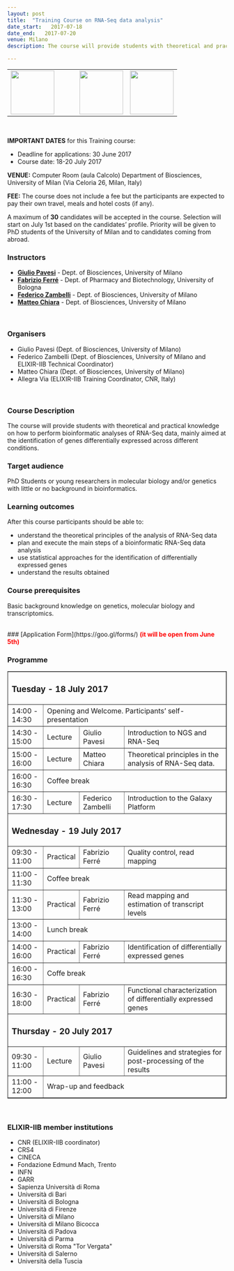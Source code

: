 ```yaml
---
layout: post
title:  "Training Course on RNA-Seq data analysis"
date_start:   2017-07-18
date_end:   2017-07-20
venue: Milano
description: The course will provide students with theoretical and practical knowledge on how to perform bioinformatic analyses of RNA-Seq data, mainly aimed at the identification of genes differentially expressed across different conditions. 

---
```


<table border="0" width="600">
  <tr>
    <td><img src="../../../img/logo_elixir_italy.jpg" height="100"></td>
    <td>&nbsp;&nbsp;&nbsp;&nbsp;&nbsp;&nbsp;</td>
    <td><img src="../../../img/Logo_unimilano.jpg" height="100"></td>
    <td><img src="../../../img/Logo_dbs_milano.jpg" height="100"></td>
  </tr>
</table>
<br>

**IMPORTANT DATES** for this Training course:

- Deadline for applications: 30 June 2017
- Course date: 18-20 July 2017

**VENUE:**
Computer Room (aula Calcolo) Department of Biosciences, University of Milan (Via Celoria 26, Milan, Italy) 

**FEE:** 
The course does not include a fee but the participants are expected to pay their own travel, meals and hotel costs (if any).

A maximum of **30** candidates will be accepted in the course. Selection will start on July 1st  based on the candidates’ profile. Priority will be given to PhD students of the University of Milan and to candidates coming from abroad. 
<br>

### Instructors
- [**Giulio Pavesi**](http://www.beaconlab.it) - Dept. of Biosciences, University of Milano
- [**Fabrizio Ferré**](https://www.unibo.it/sitoweb/fabrizio.ferre) - Dept. of Pharmacy and Biotechnology, University of Bologna
- [**Federico Zambelli**](http://www.beaconlab.it) - Dept. of Biosciences, University of Milano
- [**Matteo Chiara**](http://www.beaconlab.it) - Dept. of Biosciences, University of Milano
<br>

### Organisers
- Giulio Pavesi (Dept. of Biosciences, University of Milano)
- Federico Zambelli (Dept. of Biosciences, University of Milano and ELIXIR-IIB Technical Coordinator)
- Matteo Chiara (Dept. of Biosciences, University of Milano)
- Allegra Via (ELIXIR-IIB Training Coordinator, CNR, Italy)
<br>

### Course Description
The course will provide students with theoretical and practical knowledge on how to perform bioinformatic analyses of RNA-Seq data, mainly aimed at the identification of genes differentially expressed across different conditions. 
<br>



### Target audience
PhD Students or young researchers in molecular biology and/or genetics with little or no background in bioinformatics.
<br>

### Learning outcomes
After this course participants should be able to:
<ul><li>understand the theoretical principles of the analysis of RNA-Seq data</li>
<li>plan and execute the main steps of a bioinformatic RNA-Seq data analysis</li>
<li>use statistical approaches for the identification of differentially expressed genes</li>
<li>understand the results obtained</li>
</ul>


### Course prerequisites
Basic background knowledge on genetics, molecular biology and transcriptomics.

<br>
### [Application Form](https://goo.gl/forms/) 
<font color="red"><b>(it will be open from June 5th)</b></font>
<br>

### Programme

<table border="1">
<tr>
   <td colspan="4"><h3>Tuesday - 18 July 2017</h3></td>
</tr>
<tr>
   <td height="50">14:00 - 14:30</td>
   <td colspan="3" height="50">Opening and Welcome. Participants’ self-presentation</td>
</tr>
<tr>
   <td height="50">14:30 - 15:00</td>
   <td height="50">Lecture</td>
   <td height="50">Giulio Pavesi</td>
   <td height="50">Introduction to NGS and RNA-Seq</td>
</tr>
<tr>
   <td height="50">15:00 - 16:00</td>
   <td height="50">Lecture</td>
   <td height="50">Matteo Chiara</td>
   <td height="50">Theoretical principles in the analysis of RNA-Seq data.</td>
</tr>
<tr>
   <td height="50">16:00 - 16:30</td>
   <td colspan="3"  height="50">Coffee break</td>
</tr>
<tr>
   <td height="50">16:30 - 17:30</td>
   <td height="50">Lecture</td>
   <td height="50">Federico Zambelli</td>
   <td height="50">Introduction to the Galaxy Platform</td>
</tr>
<tr>
   <td colspan="4"><h3>Wednesday - 19 July 2017</h3></td>
</tr>
<tr>
  <td height="50">09:30 - 11:00</td>
  <td height="50">Practical</td>
  <td height="50">Fabrizio Ferré</td>
  <td height="50">Quality control, read mapping</td>
</tr>
<tr>
   <td height="50">11:00 - 11:30</td>
   <td colspan="3" height="50">Coffee break</td>
</tr>
<tr>
   <td height="50">11:30 - 13:00</td>
   <td height="50">Practical</td>
   <td height="50">Fabrizio Ferré</td>
   <td height="50">Read mapping and estimation of transcript levels</td>
</tr>
<tr>
   <td height="50">13:00 - 14:00</td>
   <td colspan="3" height="50"> Lunch break </td>
</tr>
<tr>
   <td height="50">14:00 - 16:00</td>
   <td height="50">Practical </td>
   <td height="50">Fabrizio Ferré</td>
   <td height="50">Identification of differentially expressed genes</td>
</tr>
<tr>
   <td height="50">16:00 - 16:30</td>
   <td colspan="3" height="50"> Coffe break </td>
</tr>
<tr>
   <td height="50">16:30 - 18:00</td>
   <td height="50">Practical </td>
   <td height="50">Fabrizio Ferré</td>
   <td height="50">Functional characterization of differentially expressed genes</td>
</tr>
<tr>
<td colspan="4"><h3>Thursday - 20 July 2017</h3></td>
</tr>
<tr>
<td height="50">09:30 - 11:00</td>
<td height="50">Lecture</td>
<td height="50">Giulio Pavesi</td>
<td height="50">Guidelines and strategies for post-processing of the results</td>
</tr>
<tr>
<td height="50">11:00 - 12:00</td>
<td colspan="3" height="50">Wrap-up and feedback</td>
</tr>
</table>

<br>

<h3>ELIXIR-IIB member institutions</h3>
<ul>
   <li> CNR (ELIXIR-IIB coordinator)</li>
   <li> CRS4</li>
   <li> CINECA</li>
   <li> Fondazione Edmund Mach, Trento</li>
   <li> INFN</li>
   <li> GARR</li>
   <li> Sapienza Università di Roma</li>
   <li> Università di Bari</li>
   <li> Università di Bologna</li>
   <li> Università di Firenze</li>
   <li> Università di Milano</li>
   <li> Università di Milano Bicocca</li>
   <li> Università di Padova</li>
   <li> Università di Parma</li>
   <li> Università di Roma "Tor Vergata"</li>
   <li> Università di Salerno</li>
   <li> Università della Tuscia </li>
</ul>


